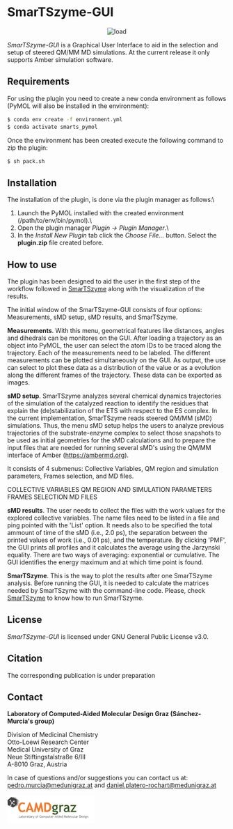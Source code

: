 # SmarTSzyme-GUI
<div align="center">
<img src="images/header.png" alt="load" width="1000"/>
</div>

*SmarTSzyme-GUI* is a Graphical User Interface to aid in the selection and setup of steered QM/MM MD simulations. At the current release it only supports Amber simulation software.

## Requirements
For using the plugin you need to create a new conda environment as follows (PyMOL will also be installed in the environment):
```bash
$ conda env create -f environment.yml
$ conda activate smarts_pymol 
```
Once the environment has been created execute the following command to zip the plugin:
```bash
$ sh pack.sh
```

## Installation
The installation of the plugin, is done via the plugin manager as follows:\
1. Launch the PyMOL installed with the created environment (/path/to/env/bin/pymol).\
2. Open the plugin manager *Plugin -> Plugin Manager*.\
3. In the *Install New Plugin* tab click the *Choose File...* button. Select the **plugin.zip** file created before.

## How to use
The plugin has been designed to aid the user in the first step of the workflow followed in [SmarTSzyme](https://github.com/CAMDGraz/SmarTSzyme) along with the visualization of the results.

The initial window of the SmarTSzyme-GUI consists of four options: Measurements, sMD setup, sMD results, and SmarTSzyme. 



**Measurements**. With this menu, geometrical features like distances, angles and dihedrals can be monitores on the GUI. After loading a trajectory as an object into PyMOL, the user can select the atom IDs to be traced along the trajectory. Each of the measurements need to be labeled. The different measurements can be plotted simultaneously on the GUI. As output, the use can select to plot these data as a distribution of the value or as a evolution along the different frames of the trajectory. These data can be exported as images. 

**sMD setup**. SmarTSzyme analyzes several chemical dynamics trajectories of the simulation of the catalyzed reaction to identify the residues that explain the (de)stabilization of the ETS with respect to the ES complex. In the current implementation, SmarTSzyme reads steered QM/MM (sMD) simulations. Thus, the menu sMD setup helps the users to analyze previous trajectories of the substrate-enzyme complex to select those snapshots to be used as initial geometries for the sMD calculations and to prepare the input files that are needed for running several sMD's using the QM/MM interface of Amber (https://ambermd.org). 

It consists of 4 submenus: Collective Variables, QM region and simulation parameters, Frames selection, and MD files.

COLLECTIVE VARIABLES
QM REGION AND SIMULATION PARAMETERS
FRAMES SELECTION
MD FILES

**sMD results**. The user needs to collect the files with the work values for the explored collective variables. The name files need to be listed in a file and ping pointed with the 'List' option. It needs also to be specified the total ammount of time of the sMD (i.e., 2.0 ps), the separation between the printed values of work (i.e., 0.01 ps), and the temperature. By clicking 'PMF', the GUI prints all profiles and it calculates the average using the Jarzynski equality. There are two ways of averaging: exponential or cumulative. The GUI identifies the energy maximum and at which time point is found. 

**SmarTSzyme**. This is the way to plot the results after one SmarTSzyme analysis. Before running the GUI, it is needed to calculate the matrices needed by SmarTSzyme with the command-line code. Please, check [SmarTSzyme](https://github.com/CAMDGraz/SmarTSzyme) to know how to run SmarTSzyme. 

## License
*SmarTSzyme-GUI* is licensed under GNU General Public License v3.0.

## Citation
The corresponding publication is under preparation

## Contact
**Laboratory of Computed-Aided Molecular Design Graz (Sánchez-Murcia's group)**

Division of Medicinal Chemistry\
Otto-Loewi Research Center\
Medical University of Graz\
Neue Stiftingstalstraße 6/III\
A-8010 Graz, Austria
 
In case of questions and/or suggestions you can contact us at: pedro.murcia@medunigraz.at and daniel.platero-rochart@medunigraz.at

<img src="images/logo.png" alt="load" width="200"/>

